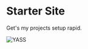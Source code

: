 # Starter Site

Get's my projects setup rapid.

![YASS](http://67.media.tumblr.com/e53b9f270faeb0d6b492899ea4ac8163/tumblr_ns227oMjrd1tl7j2uo1_500.gif)
